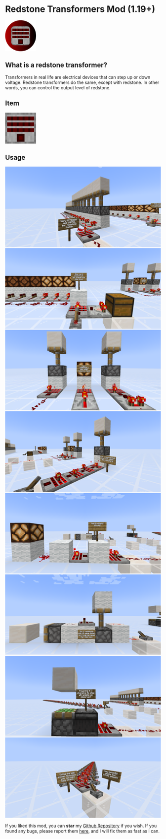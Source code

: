 # Redstone Transformers Mod (1.19+)

<img src="https://raw.githubusercontent.com/JavRedstone/redstone-transformers/main/src/main/resources/assets/redstonetransformers/icon.png" alt="Logo" width="100" height="100">

## What is a redstone transformer?

Transformers in real life are electrical devices that can step up or down voltage.
Redstone transformers do the same, except with redstone. In other words, you can control the output level of redstone.

## Item

<img src="https://raw.githubusercontent.com/JavRedstone/redstone-transformers/main/images/redstone_transformer.png" alt="Logo" width="100" height="100">

## Usage

<img src="https://raw.githubusercontent.com/JavRedstone/redstone-transformers/main/images/redstone_transformer_usage1.png" alt="Usage 1">
<img src="https://raw.githubusercontent.com/JavRedstone/redstone-transformers/main/images/redstone_transformer_usage2.png" alt="Usage 2">
<img src="https://raw.githubusercontent.com/JavRedstone/redstone-transformers/main/images/redstone_transformer_usage3.png" alt="Usage 3">
<img src="https://raw.githubusercontent.com/JavRedstone/redstone-transformers/main/images/redstone_transformer_usage4.png" alt="Usage 4">
<img src="https://raw.githubusercontent.com/JavRedstone/redstone-transformers/main/images/redstone_transformer_usage5.png" alt="Usage 5">
<img src="https://raw.githubusercontent.com/JavRedstone/redstone-transformers/main/images/redstone_transformer_usage6.png" alt="Usage 6">
<img src="https://raw.githubusercontent.com/JavRedstone/redstone-transformers/main/images/redstone_transformer_usage7.png" alt="Usage 7">
<img src="https://raw.githubusercontent.com/JavRedstone/redstone-transformers/main/images/redstone_transformer_usage8.png" alt="Usage 8">

If you liked this mod, you can **star** my [Github Repository](https://github.com/JavRedstone/redstone-transformers) if you wish. If you found any bugs, please report them [here](https://github.com/JavRedstone/redstone-transformers/issues), and I will fix them as fast as I can.
